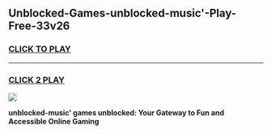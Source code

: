
## Unblocked-Games-unblocked-music'-Play-Free-33v26
<h3>
<a href="https://premium76.site?title=unblocked-music'&ref=12A">CLICK TO PLAY</a></h3>
<hr>

<h3>
<a href="https://premium76.site?title=unblocked-music'&ref=12A">CLICK 2 PLAY</a>
  
</h3>

<a href="https://premium76.site?title=unblocked-music'&ref=12A"><img src="https://clearcache.store/games.png"></a>


**unblocked-music' games unblocked: Your Gateway to Fun and Accessible Online Gaming**
